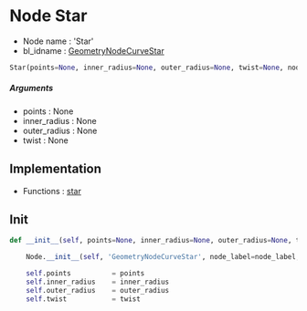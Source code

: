 # Node Star

- Node name : 'Star'
- bl_idname : [GeometryNodeCurveStar](https://docs.blender.org/api/current/bpy.types.GeometryNodeCurveStar.html)


``` python
Star(points=None, inner_radius=None, outer_radius=None, twist=None, node_label=None, node_color=None)
```
##### Arguments

- points : None
- inner_radius : None
- outer_radius : None
- twist : None

## Implementation

- Functions : [star](/docs/GeoNodes/GeoNodesTree.md#star)

## Init

``` python
def __init__(self, points=None, inner_radius=None, outer_radius=None, twist=None, node_label=None, node_color=None):

    Node.__init__(self, 'GeometryNodeCurveStar', node_label=node_label, node_color=node_color)

    self.points          = points
    self.inner_radius    = inner_radius
    self.outer_radius    = outer_radius
    self.twist           = twist
```
